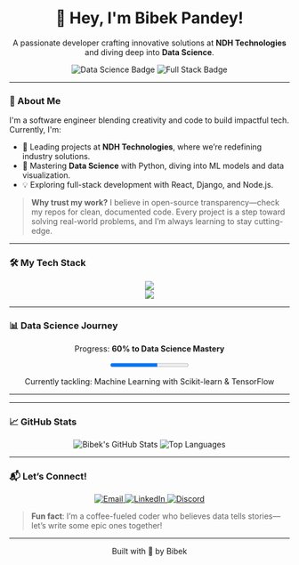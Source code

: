 <div align="center">
  <h1>👋 Hey, I'm Bibek Pandey!</h1>
  <p>A passionate developer crafting innovative solutions at <b>NDH Technologies</b> and diving deep into <b>Data Science</b>.</p>
  <img src="https://img.shields.io/badge/-Data%20Science%20Enthusiast-1E90FF?style=flat-square&logo=python" alt="Data Science Badge" />
  <img src="https://img.shields.io/badge/-Full%20Stack%20Dev-2ECC71?style=flat-square&logo=react" alt="Full Stack Badge" />
</div>

---

### 🚀 About Me
I'm a software engineer blending creativity and code to build impactful tech. Currently, I'm:
- 🔭 Leading projects at **NDH Technologies**, where we’re redefining industry solutions.
- 🌱 Mastering **Data Science** with Python, diving into ML models and data visualization.
- 💡 Exploring full-stack development with React, Django, and Node.js.

> **Why trust my work?** I believe in open-source transparency—check my repos for clean, documented code. Every project is a step toward solving real-world problems, and I’m always learning to stay cutting-edge.

---

### 🛠️ My Tech Stack
<div align="center">
  <img src="https://skillicons.dev/icons?i=python,django,flask,react,nodejs,express,mongodb,postgresql,mysql,javascript,tailwind,sass" />
</div>
<div align="center">
  <img src="https://skillicons.dev/icons?i=java,firebase,aws,chartjs,d3js,jest" />
</div>

---

### 📊 Data Science Journey
<div align="center">
  <p>Progress: <b>60% to Data Science Mastery</b></p>
  <progress value="60" max="100"></progress>
  <p>Currently tackling: Machine Learning with Scikit-learn & TensorFlow</p>
</div>

---




---

### 📈 GitHub Stats
<div align="center">
  <img src="https://github-readme-stats.vercel.app/api?username=bibek1604&show_icons=true&theme=radical&hide_border=true" alt="Bibek's GitHub Stats" />
  <img src="https://github-readme-stats.vercel.app/api/top-langs?username=bibek1604&layout=compact&theme=radical&hide_border=true" alt="Top Languages" />
</div>

---

### 📬 Let’s Connect!
<div align="center">
  <a href="mailto:calltobibek@gmail.com">
    <img src="https://img.shields.io/badge/Email-calltobibek@gmail.com-FF6F61?style=flat-square&logo=gmail" alt="Email" />
  </a>
  <a href="https://www.linkedin.com/in/bibek-pandey-43313723b/">
    <img src="https://img.shields.io/badge/LinkedIn-Bibek%20Pandey-0A66C2?style=flat-square&logo=linkedin" alt="LinkedIn" />
  </a>
  <a href="https://discord.gg/imbibek007">
    <img src="https://img.shields.io/badge/Discord-imbibek007-5865F2?style=flat-square&logo=discord" alt="Discord" />
  </a>
</div>

> **Fun fact**: I’m a coffee-fueled coder who believes data tells stories—let’s write some epic ones together!

---

<div align="center">
  <p>Built with 💖 by Bibek </a></p>
</div>
